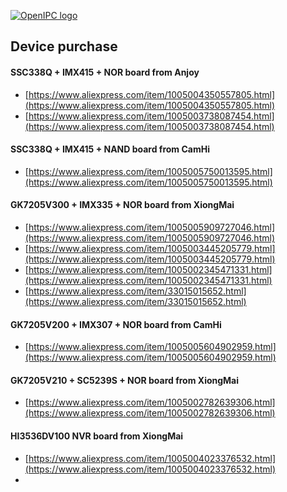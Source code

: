 [![OpenIPC logo][logo]][site_basic]

## Device purchase


#### SSC338Q + IMX415 + NOR board from Anjoy

- [https://www.aliexpress.com/item/1005004350557805.html](https://www.aliexpress.com/item/1005004350557805.html)
- [https://www.aliexpress.com/item/1005003738087454.html](https://www.aliexpress.com/item/1005003738087454.html)

#### SSC338Q + IMX415 + NAND board from CamHi

- [https://www.aliexpress.com/item/1005005750013595.html](https://www.aliexpress.com/item/1005005750013595.html)

#### GK7205V300 + IMX335 + NOR board from XiongMai

- [https://www.aliexpress.com/item/1005005909727046.html](https://www.aliexpress.com/item/1005005909727046.html)
- [https://www.aliexpress.com/item/1005003445205779.html](https://www.aliexpress.com/item/1005003445205779.html)
- [https://www.aliexpress.com/item/1005002345471331.html](https://www.aliexpress.com/item/1005002345471331.html)
- [https://www.aliexpress.com/item/33015015652.html](https://www.aliexpress.com/item/33015015652.html)


#### GK7205V200 + IMX307 + NOR board from CamHi

- [https://www.aliexpress.com/item/1005005604902959.html](https://www.aliexpress.com/item/1005005604902959.html)


#### GK7205V210 + SC5239S + NOR board from XiongMai

- [https://www.aliexpress.com/item/1005002782639306.html](https://www.aliexpress.com/item/1005002782639306.html)


#### HI3536DV100 NVR board from XiongMai

- [https://www.aliexpress.com/item/1005004023376532.html](https://www.aliexpress.com/item/1005004023376532.html)
-




[logo]: https://openipc.org/assets/openipc-logo-black.svg
[site_basic]: https://openipc.org
[telegram_en]: https://t.me/OpenIPC
